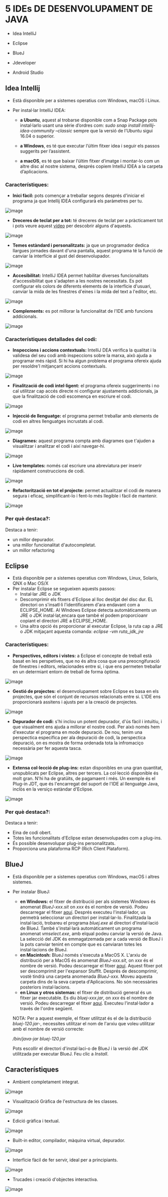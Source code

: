 # 5 IDEs DE DESENVOLUPAMENT DE JAVA 

- Idea IntelliJ 

- Eclipse 

- BlueJ 

- Jdeveloper 

- Android Studio 

## Idea Intellij

- Està disponible per a sistemes operatius com Windows, macOS i Linux. 

- Per instal·lar IntelliJ IDEA:


  - **a Ubuntu**, aquest al trobarse disponible com a Snap Package pots instal·larlo usant una sèrie d’ordres com: *sudo snap install intellij-idea-community –classic* sempre que la versió de l’Ubuntu sigui 16.04 o superior.
  
  
  - **a Windows**, es té que executar l’últim fitxer idea i seguir els passos suggerits per l’assistent. 
  
  
  - **a macOS**, es té que baixar l’últim fitxer d’imatge i montar-lo com un altre disc al nostre sistema, després copiem IntelliJ IDEA a la carpeta d’aplicacions.
### Característiques:
- **Inici fàcil:** pots començar a treballar segons després d'iniciar el programa ja que Intellij IDEA configurarà els paràmetres per tu.
      
![image](https://user-images.githubusercontent.com/114908591/201702266-d0accf04-b5cc-4784-864b-1fa4bc213e6a.png)

- **Dreceres de teclat per a tot:** té dreceres de teclat per a pràcticament tot i pots veure aquest [vídeo](https://www.youtube.com/watch?v=QYO5_riePOQ&ab_channel=IntelliJIDEAbyJetBrains) per descobrir alguns d'aquests.

![image](https://user-images.githubusercontent.com/114908591/201712287-ff67ff53-caa5-49a5-9b09-60dcfaca8d83.png)

- **Temes estàndard i personalitzats:** ja que un programador dedica llargues jornades davant d'una pantalla, aquest programa té la funció de canviar la interfície al gust del desenvolupador.

![image](https://user-images.githubusercontent.com/114908591/201714622-0eeff862-dfaa-4132-8d54-4d537eda81d6.png)

- **Accesibilitat:** IntelliJ IDEA permet habilitar diverses funcionalitats d'accessibilitat que s'adapten a les nostres necessitats. Es pot configurar els colors de diferents elements de la interfície d'usuari, canviar la mida de les finestres d'eines i la mida del text a l'editor, etc.

![image](https://user-images.githubusercontent.com/114908591/201717280-25106f47-8cd6-454a-8221-1bc92dac085e.png)

- **Complements:** es pot millorar la funcionalitat de l'IDE amb funcions addicionals.

![image](https://user-images.githubusercontent.com/114908591/201718528-b1676ac8-73ae-4af9-8fdc-7ca7e51bea10.png)

### Característiques detallades del codi:

- **Inspeccions i accions contextuals:** IntelliJ DEA verifica la qualitat i la validesa del seu codi amb inspeccions sobre la marxa, això ajuda a programar més ràpid. Si hi ha algun problema el programa ofereix ajuda per resoldre'l mitjançant accions contextuals.

![image](https://user-images.githubusercontent.com/114908591/201728356-2195fc98-5803-4c58-b386-a202aaa5de96.png)

- **Finalització de codi intel·ligent:** el programa ofereix suggeriments i no cal utilitzar cap accés directe ni configurar ajustaments addicionals, ja que la finalització de codi escomença en escriure el codi.

![image](https://user-images.githubusercontent.com/114908591/201727519-5bbed2fe-de70-44ab-8dfc-6624c877c757.png)

- **Injecció de llenguatge:** el programa permet treballar amb elements de codi en altres llenguatges incrustats al codi.

![image](https://user-images.githubusercontent.com/114908591/201732073-b9288922-e1fa-42c3-932d-fbdc09f9b5ab.png)

- **Diagrames:** aquest programa compta amb diagrames que t'ajuden a visualitzar i analitzar el codi i així navegar-hi.

![image](https://user-images.githubusercontent.com/114908591/201732512-09456509-e4bd-4b73-8164-6b5d969f0692.png)

- **Live templates:** només cal escriure una abreviatura per inserir ràpidament construccions de codi.

![image](https://user-images.githubusercontent.com/114908591/201733115-d09d313b-9db6-43ac-be4b-9f6be36ea92b.png)

- **Refactorització en tot el projecte:** permet actualitzar el codi de manera segura i eficaç, simplificant-lo i fent-lo més llegible i fàcil de mantenir.

![image](https://user-images.githubusercontent.com/114908591/201733757-3e02977b-10d4-452c-af3a-e1373cdeb9f1.png)

### Per què destaca?:

Destaca a tenir:
- un millor depurador.
- una millor funcionalitat d'autocompletat.
- un millor refactoring

## Eclipse

- Està disponible per a sistemes operatius com Windows, Linux, Solaris, QNX o Mac OS/X  
- Per instalar Eclipse se segueixen aquests passos:
  - Instal·lar JRE o JDK
  - Descomprimir els fitxers d'Eclipse al lloc desitjat del disc dur. EL directori on s'insatl·li l'identificarem d'ara endavant com a ECLIPSE_HOME. Al WIndows Eclipse detecta automàticaments un JRE o JDK instal·lat,encara que també el podem proporcioanr copiant el directori JRE a ECLIPSE_HOME. 
  - Una altra opció és proporcionar al executar Eclipse, la ruta cap a JRE o JDK mitjaçant aquesta comanda: *eclipse -vm ruta_jdk_jre*
 
 ### Característiques:
 
- **Perspectives, editors i vistes:** a Eclipse el concepte de treball està basat en les perspetives, que no és altra cosa que una preocngifuració de finestres i editors, relacionades entre si, i que ens permeten treballar en un determiant entorn de treball de forma òptima.

![image](https://user-images.githubusercontent.com/114908591/201921301-b799e7cb-551f-4d27-8f06-74fa3cf8640e.png)

- **Gestió de projectes:** el desenvolupament sobre Eclipse es basa en els projectes, que són el conjunt de recursos relacionats entre si. L'IDE ens proporcionarà assitens i ajusts per a la creació de projectes.

![image](https://user-images.githubusercontent.com/114908591/201922870-767903da-c018-4568-abab-40dd7fd19215.png)

- **Depurador de codi:** s'hi inclou un potent depurador, d'ús fàcil i intuïtiu, i que visualment ens ajuda a millorar el nostre codi. Per això només hem d'executar el programa en mode depuració. De nou, tenim una perspectica específica per ala depuració de codi, la perspectica depuració, on es mostra de forma ordenada tota la infromaciço necessària per fer aquesta tasca.

![image](https://user-images.githubusercontent.com/114908591/201923822-4af55ab8-d7f9-4d14-ba61-2d53381e7058.png)

- **Extensa col·lecció de plug-ins:** estan disponibles en una gran quantitat, unspublicats per Eclipse, altres per tercers. La col·lecció disponible és molt gran. N'hi ha de gratüits, de pagamaent i més. Un exemple és el Plug-in JDT, que és l'encarregat del suport de l'IDE al llenguatge Java, inclòs en la versiço estàndar d'Eclipse.

![image](https://user-images.githubusercontent.com/114908591/201927981-99274a89-d5bc-469a-879a-83cdbff3ef00.png)

### Per què destaca?:

Destaca a tenir:
- Eina de codi obert.
- Totes les funcionalitats d'Eclipse estan desenvolupades com a plug-ins.
- És possible desenvolupar plug-ins personalitzats. 
- Proporciona una plataforma RCP (Rich Client Plataform).

## BlueJ

- Està disponible per a sistemes operatius com Windows, macOS i altres sistemes.
- Per instalar BlueJ:
  - **en Windows:** el fitxer de distribució per als sistemes Windows és anomenat *BlueJ-xxx.sit* on *xxx* és el nombre de versió. Podeu descarregar el fitxer [aquí](https://www.bluej.org/). Després executeu l'instal·lador, us permetrà seleccionar un directori per instal·lar-lo. Finalitzada la instal·lació, trobareu el programa *bluej.exe* al directori d'instal·lació de BlueJ. També s'instal·larà automàticament un programa anomenat *vmselect.exe*, amb elqual podeu canviar la versió de Java. La selecció del JDK és emmagatzemada per a cada versió de BlueJ i la pots canviar tenint en compte que es canviaran totes les instal·lacions de BlueJ.
  - **en Macintosh:** BlueJ només s'executa a MacOS X. L'arxiu de distribució per a MacOS és anomenat *BlueJ-xxx.sit*, on *xxx* és el nombre de versió. Podeu descarregar el fitxer [aquí](https://www.bluej.org/). Aquest fitxer pot ser descomprimit per l'expansor Stufflt. Després de descomprimir, vostè tindrà una carpeta anomenada *BlueJ-xxx*. Moveu aquesta carpeta dins de la seva carpeta d'Aplicacions. No són necessàries posteriors instal·lacions.
  - **en Linux y otros sistemas:** el fitxer de distribució general és un fitxer jar executable. Es diu *bluej-xxx.jar*, on *xxx* és el nombre de versió. Podeu descarregar el fitxer [aquí](https://www.bluej.org/). Executeu l'instal·lador a través de l'ordre següent. 

  NOTA: Per a aquest exemple, el fitxer utilitzat és el de la distribució *bluej-120.jar-*, necessites utilitzar el nom de l'arxiu que voleu utilitzar amb el nombre de versió correcte:
  
  *<jdk-path>/bin/java-jar bluej-120.jar*
    
  Pots escollir el directori d'instal·laci-o de BlueJ i la versió del JDK utilitzada per executar BlueJ. Feu clic a *Install*.
  
## Característiques
  - Ambient completament integrat.
  
  ![image](https://user-images.githubusercontent.com/114908591/202015787-75a31bf0-3571-492f-9480-627e424b67f6.png)
 
  - Visualització Gràfica de l'estructura de les classes.
  
  ![image](https://user-images.githubusercontent.com/114908591/202017424-d17f3f89-2cdb-4825-8926-12ad1c42aba4.png)
  
  - Edició gràfica i textual.
   
  ![image](https://user-images.githubusercontent.com/114908591/202017758-4db5d813-f684-488c-b07d-9f9b50fb50ba.png)
    
  - Built-in editor, compilador, màquina virtual, depurador.
  
  ![image](https://user-images.githubusercontent.com/114908591/202017572-98eed42a-4105-4113-9fe7-bcc8e2d0d089.png)
  
  - Interfície fàcil de fer servir, ideal per a principiants.
  
  ![image](https://user-images.githubusercontent.com/114908591/202017229-e38d7247-7a59-47d7-9b6c-2b0513e0aeab.png)
  
  - Trucades i creació d'objectes interactiva.
  
  ![image](https://user-images.githubusercontent.com/114908591/202016913-2ab81ef1-0e28-4d56-9e28-313a97494b01.png)

  
 
